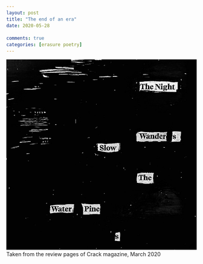 ```yaml
---  
layout: post
title: "The end of an era"
date: 2020-05-28
  
comments: true  
categories: [erasure poetry]  
---  
```

<img src="/assets/images/articles/endofanera.jpeg" class="responsive"><br>
Taken from the review pages of Crack magazine, March 2020

